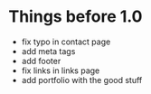 # Things before 1.0
- fix typo in contact page
- add meta tags
- add footer
- fix links in links page
- add portfolio with the good stuff
